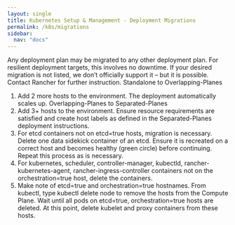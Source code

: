 ```yaml
---
layout: single
title: Kubernetes Setup & Management - Deployment Migrations
permalink: /k8s/migrations
sidebar:
  nav: "docs"
---
```


Any deployment plan may be migrated to any other deployment plan. For resilient deployment targets, this involves no downtime. If your desired migration is not listed, we don’t officially support it – but it is possible. Contact Rancher for further instruction.
Standalone to Overlapping-Planes
1.	Add 2 more hosts to the environment. The deployment automatically scales up.
Overlapping-Planes to Separated-Planes
1.	Add 3+ hosts to the environment. Ensure resource requirements are satisfied and create host labels as defined in the Separated-Planes deployment instructions.
2.	For etcd containers not on etcd=true hosts, migration is necessary. Delete one data sidekick container of an etcd. Ensure it is recreated on a correct host and becomes healthy (green circle) before continuing. Repeat this process as is necessary.
3.	For kubernetes, scheduler, controller-manager, kubectld, rancher-kubernetes-agent, rancher-ingress-controller containers not on the orchestration=true host, delete the containers.
4.	Make note of etcd=true and orchestration=true hostnames. From kubectl, type kubectl delete node <hostname> to remove the hosts from the Compute Plane. Wait until all pods on etcd=true, orchestration=true hosts are deleted. At this point, delete kubelet and proxy containers from these hosts.



